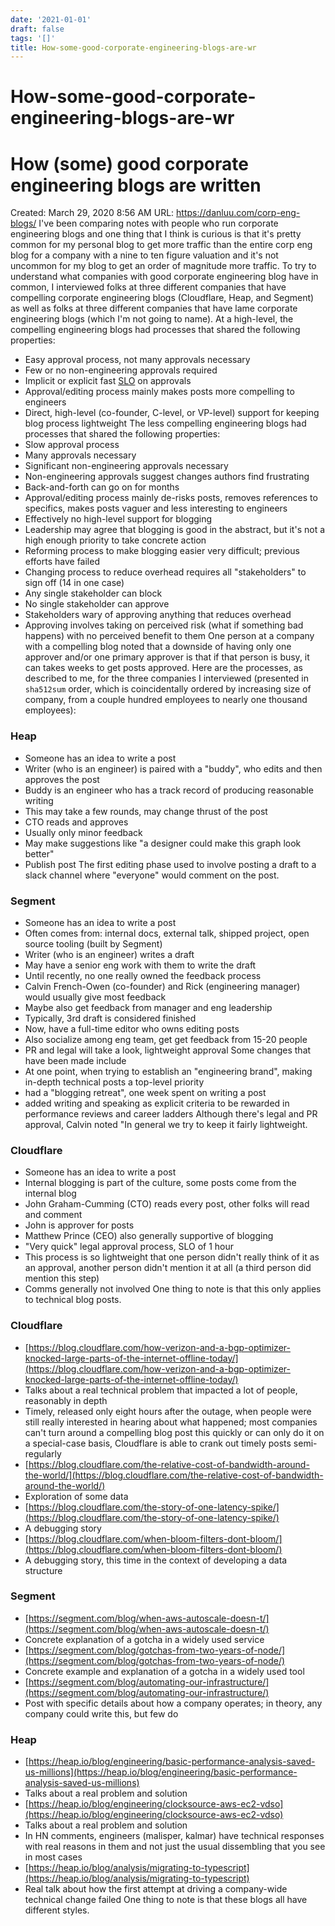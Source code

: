 ```yaml
---
date: '2021-01-01'
draft: false
tags: '[]'
title: How-some-good-corporate-engineering-blogs-are-wr
---
```


# How-some-good-corporate-engineering-blogs-are-wr

# How (some) good corporate engineering blogs are written
Created: March 29, 2020 8:56 AM
URL: https://danluu.com/corp-eng-blogs/
I've been comparing notes with people who run corporate engineering blogs and one thing that I think is curious is that it's pretty common for my personal blog to get more traffic than the entire corp eng blog for a company with a nine to ten figure valuation and it's not uncommon for my blog to get an order of magnitude more traffic.
To try to understand what companies with good corporate engineering blog have in common, I interviewed folks at three different companies that have compelling corporate engineering blogs (Cloudflare, Heap, and Segment) as well as folks at three different companies that have lame corporate engineering blogs (which I'm not going to name).
At a high-level, the compelling engineering blogs had processes that shared the following properties:
- Easy approval process, not many approvals necessary
- Few or no non-engineering approvals required
- Implicit or explicit fast [SLO](https://en.wikipedia.org/wiki/Service-level_objective) on approvals
- Approval/editing process mainly makes posts more compelling to engineers
- Direct, high-level (co-founder, C-level, or VP-level) support for keeping blog process lightweight
The less compelling engineering blogs had processes that shared the following properties:
- Slow approval process
- Many approvals necessary
- Significant non-engineering approvals necessary
- Non-engineering approvals suggest changes authors find frustrating
- Back-and-forth can go on for months
- Approval/editing process mainly de-risks posts, removes references to specifics, makes posts vaguer and less interesting to engineers
- Effectively no high-level support for blogging
- Leadership may agree that blogging is good in the abstract, but it's not a high enough priority to take concrete action
- Reforming process to make blogging easier very difficult; previous efforts have failed
- Changing process to reduce overhead requires all "stakeholders" to sign off (14 in one case)
- Any single stakeholder can block
- No single stakeholder can approve
- Stakeholders wary of approving anything that reduces overhead
- Approving involves taking on perceived risk (what if something bad happens) with no perceived benefit to them
One person at a company with a compelling blog noted that a downside of having only one approver and/or one primary approver is that if that person is busy, it can takes weeks to get posts approved.
Here are the processes, as described to me, for the three companies I interviewed (presented in `sha512sum` order, which is coincidentally ordered by increasing size of company, from a couple hundred employees to nearly one thousand employees):
### Heap
- Someone has an idea to write a post
- Writer (who is an engineer) is paired with a "buddy", who edits and then approves the post
- Buddy is an engineer who has a track record of producing reasonable writing
- This may take a few rounds, may change thrust of the post
- CTO reads and approves
- Usually only minor feedback
- May make suggestions like "a designer could make this graph look better"
- Publish post
The first editing phase used to involve posting a draft to a slack channel where "everyone" would comment on the post.
### Segment
- Someone has an idea to write a post
- Often comes from: internal docs, external talk, shipped project, open source tooling (built by Segment)
- Writer (who is an engineer) writes a draft
- May have a senior eng work with them to write the draft
- Until recently, no one really owned the feedback process
- Calvin French-Owen (co-founder) and Rick (engineering manager) would usually give most feedback
- Maybe also get feedback from manager and eng leadership
- Typically, 3rd draft is considered finished
- Now, have a full-time editor who owns editing posts
- Also socialize among eng team, get get feedback from 15-20 people
- PR and legal will take a look, lightweight approval
Some changes that have been made include
- At one point, when trying to establish an "engineering brand", making in-depth technical posts a top-level priority
- had a "blogging retreat", one week spent on writing a post
- added writing and speaking as explicit criteria to be rewarded in performance reviews and career ladders
Although there's legal and PR approval, Calvin noted "In general we try to keep it fairly lightweight.
### Cloudflare
- Someone has an idea to write a post
- Internal blogging is part of the culture, some posts come from the internal blog
- John Graham-Cumming (CTO) reads every post, other folks will read and comment
- John is approver for posts
- Matthew Prince (CEO) also generally supportive of blogging
- "Very quick" legal approval process, SLO of 1 hour
- This process is so lightweight that one person didn't really think of it as an approval, another person didn't mention it at all (a third person did mention this step)
- Comms generally not involved
One thing to note is that this only applies to technical blog posts.
### Cloudflare
- [https://blog.cloudflare.com/how-verizon-and-a-bgp-optimizer-knocked-large-parts-of-the-internet-offline-today/](https://blog.cloudflare.com/how-verizon-and-a-bgp-optimizer-knocked-large-parts-of-the-internet-offline-today/)
- Talks about a real technical problem that impacted a lot of people, reasonably in depth
- Timely, released only eight hours after the outage, when people were still really interested in hearing about what happened; most companies can't turn around a compelling blog post this quickly or can only do it on a special-case basis, Cloudflare is able to crank out timely posts semi-regularly
- [https://blog.cloudflare.com/the-relative-cost-of-bandwidth-around-the-world/](https://blog.cloudflare.com/the-relative-cost-of-bandwidth-around-the-world/)
- Exploration of some data
- [https://blog.cloudflare.com/the-story-of-one-latency-spike/](https://blog.cloudflare.com/the-story-of-one-latency-spike/)
- A debugging story
- [https://blog.cloudflare.com/when-bloom-filters-dont-bloom/](https://blog.cloudflare.com/when-bloom-filters-dont-bloom/)
- A debugging story, this time in the context of developing a data structure
### Segment
- [https://segment.com/blog/when-aws-autoscale-doesn-t/](https://segment.com/blog/when-aws-autoscale-doesn-t/)
- Concrete explanation of a gotcha in a widely used service
- [https://segment.com/blog/gotchas-from-two-years-of-node/](https://segment.com/blog/gotchas-from-two-years-of-node/)
- Concrete example and explanation of a gotcha in a widely used tool
- [https://segment.com/blog/automating-our-infrastructure/](https://segment.com/blog/automating-our-infrastructure/)
- Post with specific details about how a company operates; in theory, any company could write this, but few do
### Heap
- [https://heap.io/blog/engineering/basic-performance-analysis-saved-us-millions](https://heap.io/blog/engineering/basic-performance-analysis-saved-us-millions)
- Talks about a real problem and solution
- [https://heap.io/blog/engineering/clocksource-aws-ec2-vdso](https://heap.io/blog/engineering/clocksource-aws-ec2-vdso)
- Talks about a real problem and solution
- In HN comments, engineers (malisper, kalmar) have technical responses with real reasons in them and not just the usual dissembling that you see in most cases
- [https://heap.io/blog/analysis/migrating-to-typescript](https://heap.io/blog/analysis/migrating-to-typescript)
- Real talk about how the first attempt at driving a company-wide technical change failed
One thing to note is that these blogs all have different styles.
